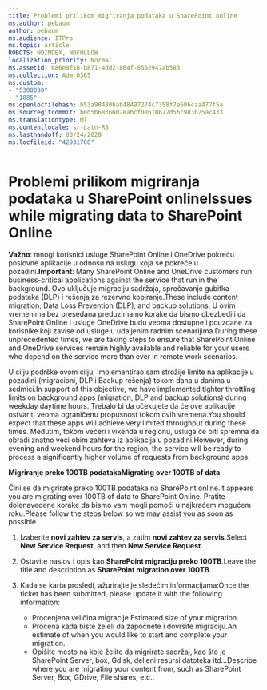 ```yaml
---
title: Problemi prilikom migriranja podataka u SharePoint online
ms.author: pebaum
author: pebaum
ms.audience: ITPro
ms.topic: article
ROBOTS: NOINDEX, NOFOLLOW
localization_priority: Normal
ms.assetid: 686e8f18-b871-4dd2-864f-8562947ab583
ms.collection: Adm_O365
ms.custom:
- "5300030"
- "1885"
ms.openlocfilehash: b53a98480bab48497274c7358f7e606caa477f5a
ms.sourcegitcommit: b0d5b68366028abcf08610672d5bc9d3b25ac433
ms.translationtype: MT
ms.contentlocale: sr-Latn-RS
ms.lasthandoff: 03/24/2020
ms.locfileid: "42931708"
---
```

# <a name="issues-while-migrating-data-to-sharepoint-online"></a><span data-ttu-id="f1ad4-102">Problemi prilikom migriranja podataka u SharePoint online</span><span class="sxs-lookup"><span data-stu-id="f1ad4-102">Issues while migrating data to SharePoint Online</span></span>

<span data-ttu-id="f1ad4-103">**Važno**: mnogi korisnici usluge SharePoint Online i OneDrive pokreću poslovne aplikacije u odnosu na uslugu koja se pokreće u pozadini.</span><span class="sxs-lookup"><span data-stu-id="f1ad4-103">**Important**: Many SharePoint Online and OneDrive customers run business-critical applications against the service that run in the background.</span></span> <span data-ttu-id="f1ad4-104">Ovo uključuje migraciju sadržaja, sprečavanje gubitka podataka (DLP) i rešenja za rezervno kopiranje.</span><span class="sxs-lookup"><span data-stu-id="f1ad4-104">These include content migration, Data Loss Prevention (DLP), and backup solutions.</span></span> <span data-ttu-id="f1ad4-105">U ovim vremenima bez presedana preduzimamo korake da bismo obezbedili da SharePoint Online i usluge OneDrive budu veoma dostupne i pouzdane za korisnike koji zavise od usluge u udaljenim radnim scenarijima.</span><span class="sxs-lookup"><span data-stu-id="f1ad4-105">During these unprecedented times, we are taking steps to ensure that SharePoint Online and OneDrive services remain highly available and reliable for your users who depend on the service more than ever in remote work scenarios.</span></span>

<span data-ttu-id="f1ad4-106">U cilju podrške ovom cilju, Implementirao sam strožije limite na aplikacije u pozadini (migracioni, DLP i Backup rešenja) tokom dana u danima u sedmici.</span><span class="sxs-lookup"><span data-stu-id="f1ad4-106">In support of this objective, we have implemented tighter throttling limits on background apps (migration, DLP and backup solutions) during weekday daytime hours.</span></span> <span data-ttu-id="f1ad4-107">Trebalo bi da očekujete da će ove aplikacije ostvariti veoma ograničenu propusnost tokom ovih vremena.</span><span class="sxs-lookup"><span data-stu-id="f1ad4-107">You should expect that these apps will achieve very limited throughput during these times.</span></span> <span data-ttu-id="f1ad4-108">Međutim, tokom večeri i vikenda u regionu, usluga će biti spremna da obradi znatno veći obim zahteva iz aplikacija u pozadini.</span><span class="sxs-lookup"><span data-stu-id="f1ad4-108">However, during evening and weekend hours for the region, the service will be ready to process a significantly higher volume of requests from background apps.</span></span>

<span data-ttu-id="f1ad4-109">**Migriranje preko 100TB podataka**</span><span class="sxs-lookup"><span data-stu-id="f1ad4-109">**Migrating over 100TB of data**</span></span>

<span data-ttu-id="f1ad4-110">Čini se da migrirate preko 100TB podataka na SharePoint online.</span><span class="sxs-lookup"><span data-stu-id="f1ad4-110">It appears you are migrating over 100TB of data to SharePoint Online.</span></span> <span data-ttu-id="f1ad4-111">Pratite dolenavedene korake da bismo vam mogli pomoći u najkraćem mogućem roku.</span><span class="sxs-lookup"><span data-stu-id="f1ad4-111">Please follow the steps below so we may assist you as soon as possible.</span></span> 

1. <span data-ttu-id="f1ad4-112">Izaberite **novi zahtev za servis**, a zatim **novi zahtev za servis**.</span><span class="sxs-lookup"><span data-stu-id="f1ad4-112">Select **New Service Request**, and then **New Service Request**.</span></span> 
2. <span data-ttu-id="f1ad4-113">Ostavite naslov i opis kao **SharePoint migraciju preko 100TB**.</span><span class="sxs-lookup"><span data-stu-id="f1ad4-113">Leave the title and description as **SharePoint migration over 100TB**.</span></span>
3. <span data-ttu-id="f1ad4-114">Kada se karta prosledi, ažurirajte je sledećim informacijama:</span><span class="sxs-lookup"><span data-stu-id="f1ad4-114">Once the ticket has been submitted, please update it with the following information:</span></span> 

    - <span data-ttu-id="f1ad4-115">Procenjena veličina migracije.</span><span class="sxs-lookup"><span data-stu-id="f1ad4-115">Estimated size of your migration.</span></span>
    - <span data-ttu-id="f1ad4-116">Procena kada biste želeli da započnete i dovršite migraciju.</span><span class="sxs-lookup"><span data-stu-id="f1ad4-116">An estimate of when you would like to start and complete your migration.</span></span>
    - <span data-ttu-id="f1ad4-117">Opišite mesto na koje želite da migrirate sadržaj, kao što je SharePoint Server, box, Gdisk, deljeni resursi datoteka itd...</span><span class="sxs-lookup"><span data-stu-id="f1ad4-117">Describe where you are migrating your content from, such as SharePoint Server, Box, GDrive, File shares, etc..</span></span>


  


